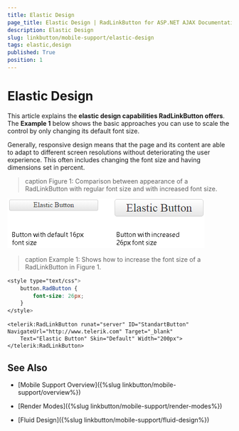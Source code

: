 ```yaml
---
title: Elastic Design
page_title: Elastic Design | RadLinkButton for ASP.NET AJAX Documentation
description: Elastic Design
slug: linkbutton/mobile-support/elastic-design
tags: elastic,design
published: True
position: 1
---
```


# Elastic Design

This article explains the **elastic design capabilities RadLinkButton offers**. The **Example 1** below shows the basic approaches you can use to scale the control by only changing its default font size.

Generally, responsive design means that the page and its content are able to adapt to different screen resolutions without deteriorating the user experience. This often includes changing the font size and having dimensions set in percent.

>caption Figure 1: Comparison between appearance of a RadLinkButton with regular font size and with increased font size.

![button-elastic-design](images/button-elastic-design.png)

>caption Example 1: Shows how to increase the font size of a RadLinkButton in Figure 1.

````CSS
<style type="text/css">
	button.RadButton {
		font-size: 26px;
	}
</style>
````

````ASP.NET
<telerik:RadLinkButton runat="server" ID="StandartButton" NavigateUrl="http://www.telerik.com" Target="_blank"
	Text="Elastic Button" Skin="Default" Width="200px">
</telerik:RadLinkButton>
````

## See Also

 * [Mobile Support Overview]({%slug linkbutton/mobile-support/overview%})

 * [Render Modes]({%slug linkbutton/mobile-support/render-modes%})

 * [Fluid Design]({%slug linkbutton/mobile-support/fluid-design%})

